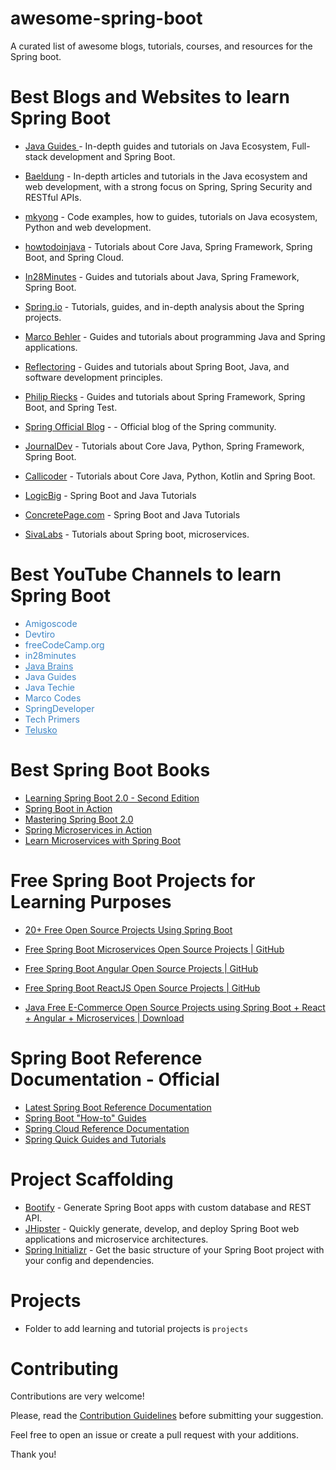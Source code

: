 # awesome-spring-boot
A curated list of awesome blogs, tutorials, courses, and resources for the Spring boot.

# Best Blogs and Websites to learn Spring Boot
* <a href="https://www.javaguides.net/p/spring-boot-tutorial.html" target="_blank">Java Guides </a> -  In-depth guides and tutorials on Java Ecosystem, Full-stack development and Spring Boot.
* <a href="https://www.baeldung.com/spring-boot">Baeldung</a> - In-depth articles and tutorials in the Java ecosystem and web development, with a strong focus on Spring, Spring Security and RESTful APIs.
* <a href="https://www.mkyong.com/tutorials/spring-boot-tutorials/">mkyong</a> - Code examples, how to guides, tutorials on Java ecosystem, Python and web development.
* <a href="https://howtodoinjava.com/spring-boot-tutorials" target="_blank">howtodoinjava</a> - Tutorials about Core Java, Spring Framework, Spring Boot, and Spring Cloud.
* <a href="https://www.springboottutorial.com/">In28Minutes</a> - Guides and tutorials about Java, Spring Framework, Spring Boot.
* <a href="https://spring.io/guides" target="_blank">Spring.io</a> - Tutorials, guides, and in-depth analysis about the Spring projects.
* <a href="https://www.marcobehler.com/guides" target="_blank">Marco Behler</a> - Guides and tutorials about programming Java and Spring applications. 
* <a href="https://reflectoring.io/" target="_blank">Reflectoring</a> - Guides and tutorials about Spring Boot, Java, and software development principles.
* <a href="https://rieckpil.de/category/spring-framework/" target="_blank">Philip Riecks</a> - Guides and tutorials about Spring Framework, Spring Boot, and Spring Test.
* <a href="https://spring.io/blog" rel="nofollow">Spring Official Blog</a> - - Official blog of the Spring community.

* <a href="https://www.journaldev.com/7969/spring-boot-tutorial" target="_blank">JournalDev</a> - Tutorials about Core Java, Python, Spring Framework, Spring Boot.
* <a href="https://www.callicoder.com/categories/spring-boot/" target="_blank">Callicoder</a> - Tutorials about Core Java, Python, Kotlin and Spring Boot.
* <a href="https://www.logicbig.com/tutorials/spring-framework/spring-boot.html" target="_blank">LogicBig</a> - Spring Boot and Java Tutorials
* <a href="https://www.concretepage.com/spring-boot/" target="_blank">ConcretePage.com</a> - Spring Boot and Java Tutorials 
* <a href="https://www.sivalabs.in/categories/springboot/" target="_blank">SivaLabs</a> - Tutorials about Spring boot, microservices.

# Best YouTube Channels to learn Spring Boot
* <a href="https://www.youtube.com/channel/UC2KfmYEM4KCuA1ZurravgYw" style="background: transparent; color: #3d85c6; text-decoration-line: none;" target="_blank">Amigoscode</a>
* <a href="https://www.youtube.com/@devtiro" style="background: transparent; color: #3d85c6; text-decoration-line: none;" target="_blank">Devtiro</a>
* <a href="https://www.youtube.com/@freecodecamp" style="background: transparent; color: #3d85c6; text-decoration-line: none;" target="_blank">freeCodeCamp.org</a>
* <a href="https://www.youtube.com/channel/UCLz7LG4YVi7_iyk4yOARcxA" style="background: transparent; color: #3d85c6; text-decoration-line: none;" target="_blank">in28minutes</a>
* <a href="https://www.youtube.com/channel/UCYt1sfh5464XaDBH0oH_o7Q" style="background: transparent; color: #3d85c6;" target="_blank">Java Brains</a>
* <a href="https://www.youtube.com/c/JavaGuides/playlists" style="background: transparent; color: #3d85c6; text-decoration-line: none;" target="_blank">Java Guides</a>
* <a href="https://www.youtube.com/channel/UCORuRdpN2QTCKnsuEaeK-kQ" style="background: transparent; color: #3d85c6; text-decoration-line: none;" target="_blank">Java Techie</a>
* <a href="https://www.youtube.com/@MarcoCodes" style="background: transparent; color: #3d85c6; text-decoration-line: none;" target="_blank">Marco Codes</a>
* <a href="https://www.youtube.com/channel/UC7yfnfvEUlXUIfm8rGLwZdA" style="background: transparent; color: #3d85c6; text-decoration-line: none;" target="_blank">SpringDeveloper</a>
* <a href="https://www.youtube.com/channel/UCB12jjYsYv-eipCvBDcMbXw" style="background: transparent; color: #3d85c6; text-decoration-line: none;" target="_blank">Tech Primers</a>
* <a href="https://www.youtube.com/channel/UC59K-uG2A5ogwIrHw4bmlEg" style="background: transparent; color: #3d85c6;" target="_blank">Telusko</a>
 
# Best Spring Boot Books
* <a href="https://www.amazon.com/Learning-Spring-Boot-2-0-microservices/dp/1786463784" target="_blank">Learning Spring Boot 2.0 - Second Edition</a>
* <a href="https://www.amazon.com/Spring-Boot-Action-Craig-Walls/dp/1617292540" target="_blank">Spring Boot in Action</a>
* <a href="https://www.amazon.com/Mastering-Spring-Boot-2-0-cloud-native/dp/1787127567" target="_blank">Mastering Spring Boot 2.0</a>
* <a href="https://www.amazon.in/Spring-Microservices-Action-John-Carnell/dp/1617293989" target="_blank">Spring Microservices in Action</a>
* <a href="https://www.amazon.in/Learn-Microservices-Spring-Boot-Practical/dp/1484231643" target="_blank">Learn Microservices with Spring Boot</a>

# Free Spring Boot Projects for Learning Purposes
* <a href="https://www.javaguides.net/2018/10/free-open-source-projects-using-spring-boot.html" target="_blank">20+ Free Open Source Projects Using Spring Boot</a>
  
* <a href="https://www.javaguides.net/2020/06/free-spring-boot-microservices-open-source-projects-github.html" target="_blank">Free Spring Boot Microservices Open Source Projects | GitHub </a>

* <a href="https://www.javaguides.net/2020/06/free-spring-boot-angular-open-source-projects-github.html" target="_blank">Free Spring Boot Angular Open Source Projects | GitHub</a>

* <a href="https://www.javaguides.net/2020/08/free-spring-boot-reactjs-open-source-projects-github.html" target="_blank">Free Spring Boot ReactJS Open Source Projects | GitHub </a>

* <a href="https://www.javaguides.net/2021/02/java-free-e-commerce-open-source-projects.html" target="_blank">Java Free E-Commerce Open Source Projects using Spring Boot + React + Angular + Microservices | Download </a>

# Spring Boot Reference Documentation - Official

* <a href="https://docs.spring.io/spring-boot/docs/current/reference/htmlsingle/" target="_blank">Latest Spring Boot Reference Documentation</a>
* <a href="https://docs.spring.io/spring-boot/docs/current/reference/htmlsingle/#howto" target="_blank">Spring Boot "How-to" Guides</a>
* <a href="https://docs.spring.io/spring-cloud/docs/current/reference/html/" target="_blank">Spring Cloud Reference Documentation</a>
* <a href="https://spring.io/guides" target="_blank">Spring Quick Guides and Tutorials</a>

# Project Scaffolding
* <a href="https://bootify.io" rel="nofollow">Bootify</a> - Generate Spring Boot apps with custom database and REST API.
* <a href="https://www.jhipster.tech/" rel="nofollow">JHipster</a> - Quickly generate, develop, and deploy Spring Boot web applications and microservice architectures.
* <a href="https://start.spring.io/" rel="nofollow">Spring Initializr</a> - Get the basic structure of your Spring Boot project with your config and dependencies.

# Projects
* Folder to add learning and tutorial projects is `projects`

# Contributing
Contributions are very welcome!

Please, read the <a href="https://github.com/RameshMF/awesome-spring-boot/blob/main/CONTRIBUTING.md" target="_blank">Contribution Guidelines</a> before submitting your suggestion.

Feel free to open an issue or create a pull request with your additions.

Thank you!


